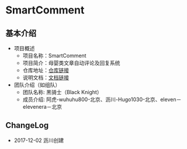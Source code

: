 # SmartComment

## 基本介绍
- 项目概述
    - 项目名称：SmartComment
    - 项目简介：母婴类文章自动评论及回复系统
    - 仓库地址：[仓库链接](https://github.com/Hugo1030/SmartComment)
    - 说明文档：[文档链接](https://github.com/Hugo1030/SmartComment/blob/master/README.md)
- 团队介绍（如组队）
    - 团队名称: 黑骑士（Black Knight）
    - 成员介绍: 阿虎-wuhuhu800-北京、沥川-Hugo1030-北京、eleven－elevenera－北京

## ChangeLog


- 2017-12-02 沥川创建
